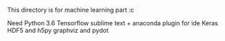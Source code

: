 This directory is for machine learning part :c  

Need Python 3.6
Tensorflow
sublime text + anaconda plugin for ide
Keras
HDF5 and h5py
graphviz and pydot

